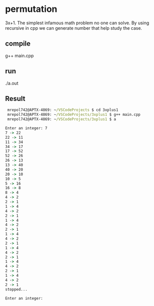 # permutation
3x+1. The simplest infamous math problem no one can solve. By using recursive in cpp we can generate number that help study the case.

## compile
g++ main.cpp

## run
./a.out

## Result

``` cmd
 mrepol742@APTX-4869: ~/VSCodeProjects $ cd 3xplus1
 mrepol742@APTX-4869: ~/VSCodeProjects/3xplus1 $ g++ main.cpp
 mrepol742@APTX-4869: ~/VSCodeProjects/3xplus1 $ a

Enter an integer: 7
7 -> 22
22 -> 11
11 -> 34
34 -> 17
17 -> 52
52 -> 26
26 -> 13
13 -> 40
40 -> 20
20 -> 10
10 -> 5
5 -> 16
16 -> 8
8 -> 4
4 -> 2
2 -> 1
1 -> 4
4 -> 2
2 -> 1
1 -> 4
4 -> 2
2 -> 1
1 -> 4
4 -> 2
2 -> 1
1 -> 4
4 -> 2
2 -> 1
1 -> 4
4 -> 2
2 -> 1
1 -> 4
4 -> 2
2 -> 1
stopped...

Enter an integer: 
```
